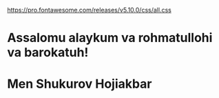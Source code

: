 https://pro.fontawesome.com/releases/v5.10.0/css/all.css
# **Assalomu alaykum va rohmatullohi va barokatuh!**
# **Men Shukurov Hojiakbar**
<i class="fab fa-html5 html"></i>
<i class="fab fa-css3-alt css"></i>
<i class="fab fa-sass sass"></i>
<i class="fab fa-bootstrap bootstrap"></i>
<i class="fab fa-js-square js"></i>
<i class="fab fa-angular angular"></i>
<i class="fab fa-gitlab gitLab"></i>
